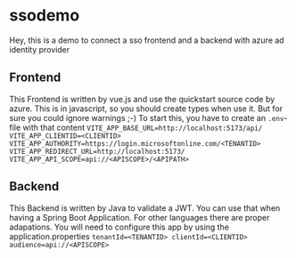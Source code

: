 # ssodemo
Hey, this is a demo to connect a sso frontend and a backend with azure ad identity provider

## Frontend
This Frontend is written by vue.js and use the quickstart source code by azure. This is in javascript, so you should create types when use it. But for sure you could ignore warnings ;-)
To start this, you have to create an `.env`-file with that content
``
VITE_APP_BASE_URL=http://localhost:5173/api/
VITE_APP_CLIENTID=<CLIENTID>
VITE_APP_AUTHORITY=https://login.microsoftonline.com/<TENANTID>
VITE_APP_REDIRECT_URL=http://localhost:5173/
VITE_APP_API_SCOPE=api://<APISCOPE>/<APIPATH>
``

## Backend
This Backend is written by Java to validate a JWT. You can use that when having a Spring Boot Application. For other languages there are proper adapations.
You will need to configure this app by using the application.properties
``
tenantId=<TENANTID>
clientId=<CLIENTID>
audience=api://<APISCOPE>
``
